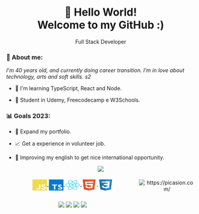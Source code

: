 <h1 align='center'>
  👋 Hello World! 
  <br/>
  Welcome to my GitHub :)
</h1>

<p align='center'>
  Full Stack Developer
</p>

### 🌻 About me:

<p>
  <em>
    I'm 40 years old, and currently doing career transition.
    I'm in love about technology, arts and soft skills. s2
  </em>
</p>


- 🌱 I'm learning TypeScript, React and Node.

- 🚀 Student in Udemy, Freecodecamp e W3Schools.


### 📊 Goals 2023:

- 📂 Expand my portfolio.

- 📈 Get a experience in volunteer job.

- 🤝 Improving my english to get nice international opportunity.
  

<div align="center">
  <a href="https://github.com/gisellyrock">
  <img height="180em" src="https://github-readme-stats.vercel.app/api?username=gisellyrock&show_icons=true&theme=dracula&include_all_commits=true&count_private=true"/>
 
<div style="display: inline_block"><br>
  <img align="center" alt="Rafa-Js" height="30" width="40" src="https://raw.githubusercontent.com/devicons/devicon/master/icons/javascript/javascript-plain.svg">
  <img align="center" alt="Rafa-Ts" height="30" width="40" src="https://raw.githubusercontent.com/devicons/devicon/master/icons/typescript/typescript-plain.svg">
  <img align="center" alt="Rafa-React" height="30" width="40" src="https://raw.githubusercontent.com/devicons/devicon/master/icons/react/react-original.svg">
  <img align="center" alt="Rafa-HTML" height="30" width="40" src="https://raw.githubusercontent.com/devicons/devicon/master/icons/html5/html5-original.svg">
  <img align="center" alt="Rafa-CSS" height="30" width="40" src="https://raw.githubusercontent.com/devicons/devicon/master/icons/css3/css3-original.svg">
 <a href="https://picasion.com/">
 <img align="right" src="https://i.picasion.com/pic92/3fc1207a8dd33fc404ccdc6b9fb915c5.gif" width="150" height="150" border="0" alt="https://picasion.com/" /></a><br /><a href="https://picasion.com/"></a>
</div>

 ##
 
<div> 
  <a href="https://www.youtube.com/channel/UCN_r7p1-nG1iqAg_u2GKlUA" target="_blank"><img src="https://img.shields.io/badge/YouTube-FF0000?style=for-the-badge&logo=youtube&logoColor=white" target="_blank"></a>
  <a href="https://instagram.com/gisellyrock" target="_blank"><img src="https://img.shields.io/badge/-Instagram-%23E4405F?style=for-the-badge&logo=instagram&logoColor=white" target="_blank"></a>
  <a href = "mailto:gisellydsr@gmail.com"><img src="https://img.shields.io/badge/-Gmail-%23333?style=for-the-badge&logo=gmail&logoColor=white" target="_blank"></a>
  <a href="https://www.linkedin.com/in/gisellyrock" target="_blank"><img src="https://img.shields.io/badge/-LinkedIn-%230077B5?style=for-the-badge&logo=linkedin&logoColor=white" target="_blank"></a>
  
  
